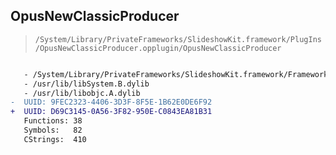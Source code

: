 ## OpusNewClassicProducer

> `/System/Library/PrivateFrameworks/SlideshowKit.framework/PlugIns/OpusNewClassicProducer.opplugin/OpusNewClassicProducer`

```diff

   - /System/Library/PrivateFrameworks/SlideshowKit.framework/Frameworks/OpusKit.framework/OpusKit
   - /usr/lib/libSystem.B.dylib
   - /usr/lib/libobjc.A.dylib
-  UUID: 9FEC2323-4406-3D3F-8F5E-1B62E0DE6F92
+  UUID: D69C3145-0A56-3F82-950E-C0843EA81B31
   Functions: 38
   Symbols:   82
   CStrings:  410

```
